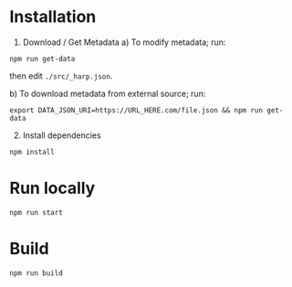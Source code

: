 # Installation

1. Download / Get Metadata
a) To modify metadata; run:

```
npm run get-data
```
then edit `./src/_harp.json`.

b) To download metadata from external source; run:
```
export DATA_JSON_URI=https://URL_HERE.com/file.json && npm run get-data
```

2. Install dependencies
```
npm install
```

# Run locally
```
npm run start
```

# Build
```
npm run build
```